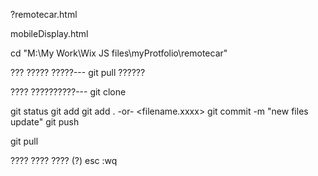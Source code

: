 ?remotecar.html
<script src="https://rawgit.com/tomass129/myProtfolio/master/remotecar/remotecar.js"></script>
<script src="https://rawgit.com/tomass129/myProtfolio/master/remotecar/keymaster.js"></script>

mobileDisplay.html
<script src="https://rawgit.com/tomass129/myProtfolio/master/remotecar/mobileDisplay/mobileDisplay.js"></script>


cd "M:\My Work\Wix JS files\myProtfolio\remotecar"

??? ????? ?????---
git pull ??????

???? ??????????---
git clone


git status
git add git add . -or- <filename.xxxx>
git commit -m "new files update"
git push

git pull


???? ???? ???? (?)
esc :wq